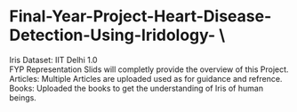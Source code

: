 # Final-Year-Project-Heart-Disease-Detection-Using-Iridology- \
Iris Dataset:  IIT Delhi 1.0 \
FYP Representation Slids will completly provide the overview of this Project. \
Articles: Multiple Articles are uploaded used as for guidance and refrence. \
Books: Uploaded the books to get the understanding of Iris of human beings. 

